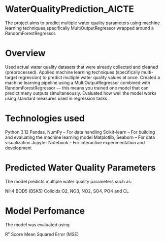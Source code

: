 # WaterQualityPrediction_AICTE
The project aims to predict multiple water quality parameters using machine learning techniques,specifically MultiOutputRegressor wrapped around a RandomForestRegressor.

# Overview
Used actual water quality datasets that were already collected and cleaned (preprocessed).
Applied machine learning techniques (specifically multi-target regression) to predict multiple water quality values at once.
Created a machine learning pipeline using a MultiOutputRegressor combined with RandomForestRegressor — this means you trained one model that can predict many outputs simultaneously.
Evaluated how well the model works using standard measures used in regression tasks .

# Technologies used 
Python 3.12
Pandas, NumPy – For data handling
Scikit-learn – For building and evaluating the machine learning model
Matplotlib, Seaborn – For data visualization
Jupyter Notebook – For interactive experimentation and development

# Predicted Water Quality Parameters
The model predicts multiple water quality parameters such as:

NH4
BOD5 (BSK5)
Colloids
O2, NO3, NO2, SO4, PO4 and
CL

# Model Perfomance
 The model was evaluated using 
 
 R² Score
Mean Squared Error (MSE)
